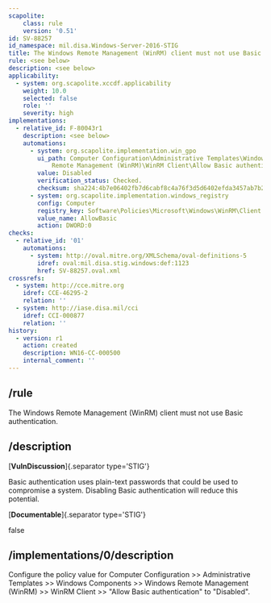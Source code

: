 ```yaml
---
scapolite:
    class: rule
    version: '0.51'
id: SV-88257
id_namespace: mil.disa.Windows-Server-2016-STIG
title: The Windows Remote Management (WinRM) client must not use Basic authentication.
rule: <see below>
description: <see below>
applicability:
  - system: org.scapolite.xccdf.applicability
    weight: 10.0
    selected: false
    role: ''
    severity: high
implementations:
  - relative_id: F-80043r1
    description: <see below>
    automations:
      - system: org.scapolite.implementation.win_gpo
        ui_path: Computer Configuration\Administrative Templates\Windows Components\Windows
            Remote Management (WinRM)\WinRM Client\Allow Basic authentication
        value: Disabled
        verification_status: Checked.
        checksum: sha224:4b7e06402fb7d6cabf8c4a76f3d5d6402efda3457ab7b2f5a048e25f
      - system: org.scapolite.implementation.windows_registry
        config: Computer
        registry_key: Software\Policies\Microsoft\Windows\WinRM\Client
        value_name: AllowBasic
        action: DWORD:0
checks:
  - relative_id: '01'
    automations:
      - system: http://oval.mitre.org/XMLSchema/oval-definitions-5
        idref: oval:mil.disa.stig.windows:def:1123
        href: SV-88257.oval.xml
crossrefs:
  - system: http://cce.mitre.org
    idref: CCE-46295-2
    relation: ''
  - system: http://iase.disa.mil/cci
    idref: CCI-000877
    relation: ''
history:
  - version: r1
    action: created
    description: WN16-CC-000500
    internal_comment: ''
---
```



## /rule

The Windows Remote Management (WinRM) client must not use Basic authentication.

## /description

[**VulnDiscussion**]{.separator type='STIG'}

Basic authentication uses plain-text passwords that could be used to compromise a system. Disabling Basic authentication will reduce this potential.

[**Documentable**]{.separator type='STIG'}

false

## /implementations/0/description

Configure the policy value for Computer Configuration >> Administrative Templates >> Windows Components >> Windows Remote Management (WinRM) >> WinRM Client >> "Allow Basic authentication" to "Disabled".
